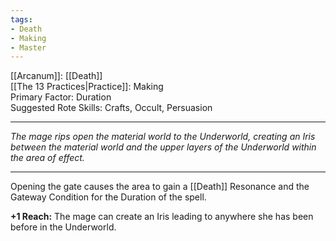 ```yaml
---
tags:
- Death
- Making
- Master
---
```


[[Arcanum]]: [[Death]]\
[[The 13 Practices|Practice]]: Making\
Primary Factor: Duration\
Suggested Rote Skills: Crafts, Occult, Persuasion

---

_The mage rips open the material world to the Underworld, creating an Iris between the material world and the upper layers of the Underworld within the area of effect._

---

Opening the gate causes the area to gain a [[Death]] Resonance and the Gateway Condition for the Duration of the spell.

**+1 Reach:** The mage can create an Iris leading to anywhere she has been before in the Underworld.